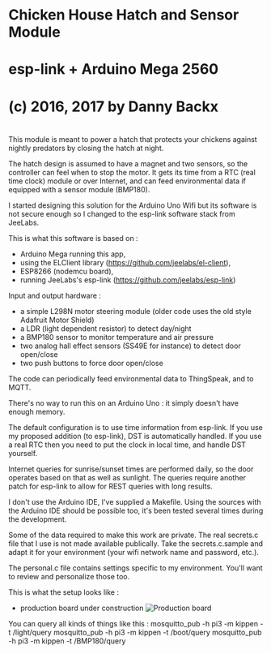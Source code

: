 #
# Chicken House Hatch and Sensor Module
#
# esp-link + Arduino Mega 2560
#
# (c) 2016, 2017 by Danny Backx
#

This module is meant to power a hatch that protects your chickens against nightly predators
by closing the hatch at night.

The hatch design is assumed to have a magnet and two sensors, so the controller can feel
when to stop the motor. It gets its time from a RTC (real time clock) module or over Internet,
and can feed environmental data if equipped with a sensor module (BMP180).

I started designing this solution for the Arduino Uno Wifi but its software is not secure enough so I changed to the esp-link software stack from JeeLabs.

This is what this software is based on :
- Arduino Mega running this app,
- using the ELClient library (https://github.com/jeelabs/el-client),
- ESP8266 (nodemcu board),
- running JeeLabs's esp-link (https://github.com/jeelabs/esp-link)

Input and output hardware :
- a simple L298N motor steering module (older code uses the old style Adafruit Motor Shield)
- a LDR (light dependent resistor) to detect day/night
- a BMP180 sensor to monitor temperature and air pressure
- two analog hall effect sensors (SS49E for instance) to detect door open/close
- two push buttons to force door open/close

The code can periodically feed environmental data to ThingSpeak, and to MQTT.

There's no way to run this on an Arduino Uno : it simply doesn't have enough memory.

The default configuration is to use time information from esp-link. If you use my
proposed addition (to esp-link), DST is automatically handled. If you use a real RTC
then you need to put the clock in local time, and handle DST yourself.

Internet queries for sunrise/sunset times are performed daily, so the door operates based on
that as well as sunlight. The queries require another patch for esp-link to allow for REST
queries with long results.

I don't use the Arduino IDE, I've supplied a Makefile. Using the sources
with the Arduino IDE should be possible too, it's been tested several times during
the development.

Some of the data required to make this work are private. The real secrets.c file that
I use is not made available publically. Take the secrets.c.sample and adapt it for your
environment (your wifi network name and password, etc.).

The personal.c file contains settings specific to my environment. You'll want to review
and personalize those too.

This is what the setup looks like :
- production board under construction
  ![Production board](Kippen-20170922-v2.png)

You can query all kinds of things like this :
  mosquitto_pub -h pi3 -m kippen -t /light/query
  mosquitto_pub -h pi3 -m kippen -t /boot/query
  mosquitto_pub -h pi3 -m kippen -t /BMP180/query
